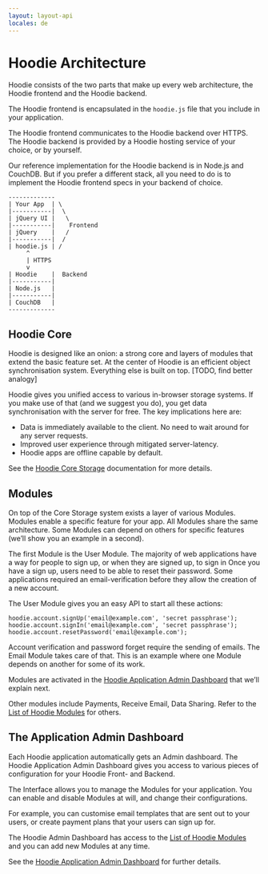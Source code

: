 ```yaml
---
layout: layout-api
locales: de
---
```


# Hoodie Architecture

Hoodie consists of the two parts that make up every web architecture, the Hoodie frontend and the Hoodie backend.

The Hoodie frontend is encapsulated in the `hoodie.js` file that you include in your application.

The Hoodie frontend communicates to the Hoodie backend over HTTPS. The Hoodie backend is provided by a Hoodie hosting service of your choice, or by yourself.

Our reference implementation for the Hoodie backend is in Node.js and CouchDB. But if you prefer a different stack, all you need to do is to implement the Hoodie frontend specs in your backend of choice.

    -------------
    | Your App  | \
    |-----------|  \
    | jQuery UI |   \
    |-----------|    Frontend
    | jQuery    |   /
    |-----------|  /
    | hoodie.js | /
         ^
         | HTTPS
         v
    | Hoodie    |  Backend
    |-----------|
    | Node.js   |
    |-----------|
    | CouchDB   |
    -------------


## Hoodie Core

Hoodie is designed like an onion: a strong core and layers of modules that extend the basic feature set. At the center of Hoodie is an efficient object synchronisation system. Everything else is built on top. [TODO, find better analogy]

Hoodie gives you unified access to various in-browser storage systems. If you make use of that (and we suggest you do), you get data synchronisation with the server for free. The key implications here are:

 - Data is immediately available to the client. No need to wait around for any server requests.
 - Improved user experience through mitigated server-latency.
 - Hoodie apps are offline capable by default.

See the [Hoodie Core Storage](core-storage.md) documentation for more details.


## Modules

On top of the Core Storage system exists a layer of various Modules. Modules enable a specific feature for your app. All Modules share the same architecture. Some Modules can depend on others for specific features (we’ll show you an example in a second).

The first Module is the User Module. The majority of web applications have a way for people to sign up, or when they are signed up, to sign in Once you have a sign up, users need to be able to reset their password. Some applications required an email-verification before they allow the creation of a new account.

The User Module gives you an easy API to start all these actions:

    hoodie.account.signUp('email@example.com', 'secret passphrase');
    hoodie.account.signIn('email@example.com', 'secret passphrase');
    hoodie.account.resetPassword('email@example.com');

Account verification and password forget require the sending of emails. The Email Module takes care of that. This is an example where one Module depends on another for some of its work.

Modules are activated in the [Hoodie Application Admin Dashboard]() that we’ll explain next.

Other modules include Payments, Receive Email, Data Sharing. Refer to the [List of Hoodie Modules]() for others.


## The Application Admin Dashboard

Each Hoodie application automatically gets an Admin dashboard. The Hoodie Application Admin Dashboard gives you access to various pieces of configuration for your Hoodie Front- and Backend.

The Interface allows you to manage the Modules for your application. You can enable and disable Modules at will, and change their configurations.

For example, you can customise email templates that are sent out to your users, or create payment plans that your users can sign up for.

The Hoodie Admin Dashboard has access to the [List of Hoodie Modules]() and you can add new Modules at any time.

See the [Hoodie Application Admin Dashboard]() for further details.
